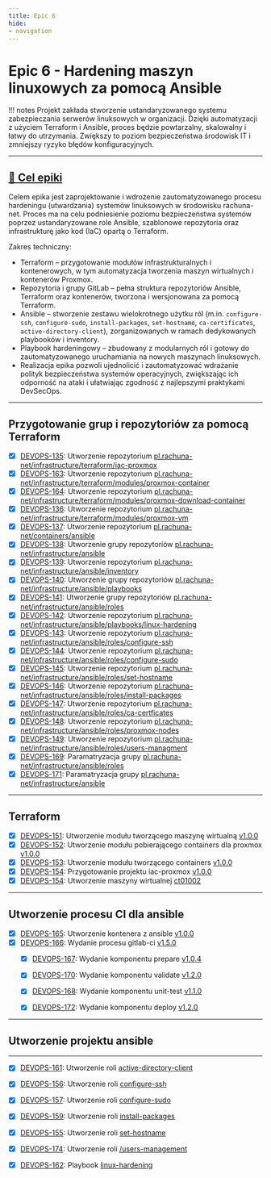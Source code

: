 ```yaml
---
title: Epic 6
hide:
- navigation
---
```

# Epic 6 - Hardening maszyn linuxowych za pomocą Ansible

!!! notes
      Projekt zakłada stworzenie ustandaryzowanego systemu zabezpieczania serwerów linuksowych w organizacji. Dzięki automatyzacji z użyciem Terraform i Ansible, proces będzie powtarzalny, skalowalny i łatwy do utrzymania. Zwiększy to poziom bezpieczeństwa środowisk IT i zmniejszy ryzyko błędów konfiguracyjnych.

---
## [🎯 Cel epiki](https://rachuna-net-pl.atlassian.net/browse/DEVOPS-130)
Celem epika jest zaprojektowanie i wdrożenie zautomatyzowanego procesu hardeningu (utwardzania) systemów linuksowych w środowisku rachuna-net. Proces ma na celu podniesienie poziomu bezpieczeństwa systemów poprzez ustandaryzowane role Ansible, szablonowe repozytoria oraz infrastrukturę jako kod (IaC) opartą o Terraform.

Zakres techniczny:

* Terraform – przygotowanie modułów infrastrukturalnych i kontenerowych, w tym automatyzacja tworzenia maszyn wirtualnych i kontenerów Proxmox.
* Repozytoria i grupy GitLab – pełna struktura repozytoriów Ansible, Terraform oraz kontenerów, tworzona i wersjonowana za pomocą Terraform.
* Ansible – stworzenie zestawu wielokrotnego użytku ról (m.in. `configure-ssh`, `configure-sudo`, `install-packages`, `set-hostname`, `ca-certificates`, `active-directory-client`), zorganizowanych w ramach dedykowanych playbooków i inventory.
* Playbook hardeningowy – zbudowany z modularnych ról i gotowy do zautomatyzowanego uruchamiania na nowych maszynach linuksowych.
* Realizacja epika pozwoli ujednolicić i zautomatyzować wdrażanie polityk bezpieczeństwa systemów operacyjnych, zwiększając ich odporność na ataki i ułatwiając zgodność z najlepszymi praktykami DevSecOps.

---
## Przygotowanie grup i repozytoriów za pomocą Terraform

* [x] [DEVOPS-135](https://rachuna-net-pl.atlassian.net/browse/DEVOPS-135): Utworzenie repozytorium [pl.rachuna-net/infrastructure/terraform/iac-proxmox](https://gitlab.com/pl.rachuna-net/infrastructure/terraform/iac-gitlab/-/blob/main/pl.rachuna-net/infrastructure/terraform/iac-proxmox.tf?ref_type=heads)
* [x] [DEVOPS-163](https://rachuna-net-pl.atlassian.net/browse/DEVOPS-163): Utworzenie repozytorium [pl.rachuna-net/infrastructure/terraform/modules/proxmox-container](https://gitlab.com/pl.rachuna-net/infrastructure/terraform/iac-gitlab/-/blob/main/pl.rachuna-net/infrastructure/terraform/modules/proxmox-container.tf?ref_type=heads)
* [x] [DEVOPS-164](https://rachuna-net-pl.atlassian.net/browse/DEVOPS-164): Utworzenie repozytorium [pl.rachuna-net/infrastructure/terraform/modules/proxmox-download-container](https://gitlab.com/pl.rachuna-net/infrastructure/terraform/iac-gitlab/-/blob/main/pl.rachuna-net/infrastructure/terraform/modules/proxmox-download-container.tf?ref_type=heads)
* [x] [DEVOPS-136](https://rachuna-net-pl.atlassian.net/browse/DEVOPS-136): Utworzenie repozytorium [pl.rachuna-net/infrastructure/terraform/modules/proxmox-vm](https://gitlab.com/pl.rachuna-net/infrastructure/terraform/iac-gitlab/-/blob/main/pl.rachuna-net/infrastructure/terraform/modules/proxmox-vm.tf?ref_type=heads)
* [x] [DEVOPS-137](https://rachuna-net-pl.atlassian.net/browse/DEVOPS-137): Utworzenie repozytorium [pl.rachuna-net/containers/ansible](https://gitlab.com/pl.rachuna-net/infrastructure/terraform/iac-gitlab/-/blob/main/pl.rachuna-net/containers/ansible.tf?ref_type=heads)
* [x] [DEVOPS-138](https://rachuna-net-pl.atlassian.net/browse/DEVOPS-138): Utworzenie grupy repozytoriów [pl.rachuna-net/infrastructure/ansible](https://gitlab.com/pl.rachuna-net/infrastructure/terraform/iac-gitlab/-/blob/main/pl.rachuna-net/infrastructure/_ansible.tf?ref_type=heads)
* [x] [DEVOPS-139](https://rachuna-net-pl.atlassian.net/browse/DEVOPS-139): Utworzenie repozytorium [pl.rachuna-net/infrastructure/ansible/inventory](https://gitlab.com/pl.rachuna-net/infrastructure/terraform/iac-gitlab/-/blob/main/pl.rachuna-net/infrastructure/ansible/inventory.tf?ref_type=heads)
* [x] [DEVOPS-140](https://rachuna-net-pl.atlassian.net/browse/DEVOPS-140): Utworzenie grupy repozytoriów [pl.rachuna-net/infrastructure/ansible/playbooks](https://gitlab.com/pl.rachuna-net/infrastructure/terraform/iac-gitlab/-/blob/main/pl.rachuna-net/infrastructure/ansible/_playbooks.tf?ref_type=heads)
* [x] [DEVOPS-141](https://rachuna-net-pl.atlassian.net/browse/DEVOPS-141): Utworzenie grupy repozytoriów [pl.rachuna-net/infrastructure/ansible/roles](https://gitlab.com/pl.rachuna-net/infrastructure/terraform/iac-gitlab/-/blob/main/pl.rachuna-net/infrastructure/ansible/_roles.tf?ref_type=heads)
* [x] [DEVOPS-142](https://rachuna-net-pl.atlassian.net/browse/DEVOPS-142): Utworzenie repozytorium [pl.rachuna-net/infrastructure/ansible/playbooks/linux-hardening](https://gitlab.com/pl.rachuna-net/infrastructure/terraform/iac-gitlab/-/blob/main/pl.rachuna-net/infrastructure/ansible/playbooks/linux-hardening.tf?ref_type=heads)
* [x] [DEVOPS-143](https://rachuna-net-pl.atlassian.net/browse/DEVOPS-143): Utworzenie repozytorium [pl.rachuna-net/infrastructure/ansible/roles/configure-ssh](https://gitlab.com/pl.rachuna-net/infrastructure/terraform/iac-gitlab/-/blob/main/pl.rachuna-net/infrastructure/ansible/roles/configure-ssh.tf?ref_type=heads)
* [x] [DEVOPS-144](https://rachuna-net-pl.atlassian.net/browse/DEVOPS-144): Utworzenie repozytorium [pl.rachuna-net/infrastructure/ansible/roles/configure-sudo](https://gitlab.com/pl.rachuna-net/infrastructure/terraform/iac-gitlab/-/blob/main/pl.rachuna-net/infrastructure/ansible/roles/configure-sudo.tf?ref_type=heads)
* [x] [DEVOPS-145](https://rachuna-net-pl.atlassian.net/browse/DEVOPS-145): Utworzenie repozytorium [pl.rachuna-net/infrastructure/ansible/roles/set-hostname](https://gitlab.com/pl.rachuna-net/infrastructure/terraform/iac-gitlab/-/blob/main/pl.rachuna-net/infrastructure/ansible/roles/set-hostname.tf?ref_type=heads)
* [x] [DEVOPS-146](https://rachuna-net-pl.atlassian.net/browse/DEVOPS-146): Utworzenie repozytorium [pl.rachuna-net/infrastructure/ansible/roles/install-packages](https://gitlab.com/pl.rachuna-net/infrastructure/terraform/iac-gitlab/-/blob/main/pl.rachuna-net/infrastructure/ansible/roles/install-packages.tf?ref_type=heads)
* [x] [DEVOPS-147](https://rachuna-net-pl.atlassian.net/browse/DEVOPS-147): Utworzenie repozytorium [pl.rachuna-net/infrastructure/ansible/roles/ca-certficates](https://gitlab.com/pl.rachuna-net/infrastructure/terraform/iac-gitlab/-/blob/main/pl.rachuna-net/infrastructure/ansible/roles/ca-certificates.tf?ref_type=heads)
* [x] [DEVOPS-148](https://rachuna-net-pl.atlassian.net/browse/DEVOPS-148): Utworzenie repozytorium [pl.rachuna-net/infrastructure/ansible/roles/proxmox-nodes](https://gitlab.com/pl.rachuna-net/infrastructure/terraform/iac-gitlab/-/blob/main/pl.rachuna-net/infrastructure/ansible/roles/proxmox-nodes.tf?ref_type=heads)
* [x] [DEVOPS-149](https://rachuna-net-pl.atlassian.net/browse/DEVOPS-149): Utworzenie repozytorium [pl.rachuna-net/infrastructure/ansible/roles/users-managment](https://gitlab.com/pl.rachuna-net/infrastructure/terraform/iac-gitlab/-/blob/main/pl.rachuna-net/infrastructure/ansible/roles/users-managment.tf?ref_type=heads)
* [x] [DEVOPS-169](https://rachuna-net-pl.atlassian.net/browse/DEVOPS-169): Paramatryzacja grupy [pl.rachuna-net/infrastructure/ansible/roles](https://gitlab.com/pl.rachuna-net/infrastructure/terraform/iac-gitlab/-/blob/main/pl.rachuna-net/infrastructure/ansible/_roles.tf?ref_type=heads)
* [x] [DEVOPS-171](https://rachuna-net-pl.atlassian.net/browse/DEVOPS-171): Paramatryzacja grupy [pl.rachuna-net/infrastructure/ansible](https://gitlab.com/pl.rachuna-net/infrastructure/terraform/iac-gitlab/-/blob/main/pl.rachuna-net/infrastructure/_ansible.tf?ref_type=heads)

---
## Terraform

- [x] [DEVOPS-151](https://rachuna-net-pl.atlassian.net/browse/DEVOPS-151): Utworzenie modułu tworzącego maszynę wirtualną [v1.0.0](https://gitlab.com/pl.rachuna-net/infrastructure/terraform/modules/proxmox-vm/-/releases/v1.0.0)
- [x] [DEVOPS-152](https://rachuna-net-pl.atlassian.net/browse/DEVOPS-152): Utworzenie modułu pobierającego containers dla proxmox [v1.0.0](https://gitlab.com/pl.rachuna-net/infrastructure/terraform/modules/proxmox-download-container/-/releases/v1.0.0)
- [x] [DEVOPS-153](https://rachuna-net-pl.atlassian.net/browse/DEVOPS-152): Utworzenie modułu tworzącego containers [v1.0.0](https://gitlab.com/pl.rachuna-net/infrastructure/terraform/modules/proxmox-container/-/releases/v1.0.0)
- [x] [DEVOPS-154](https://rachuna-net-pl.atlassian.net/browse/DEVOPS-152): Przygotowanie projektu iac-proxmox [v1.0.0](https://gitlab.com/pl.rachuna-net/infrastructure/terraform/iac-proxmox/-/releases/v1.0.0)
- [x] [DEVOPS-154](https://rachuna-net-pl.atlassian.net/browse/DEVOPS-154): Utworzenie maszyny wirtualnej [ct01002](https://gitlab.com/pl.rachuna-net/infrastructure/terraform/iac-proxmox/-/releases/v1.0.0)

---
## Utworzenie procesu CI dla ansible

* [x] [DEVOPS-165](https://rachuna-net-pl.atlassian.net/browse/DEVOPS-165): Utworzenie kontenera z ansible [v1.0.0](https://gitlab.com/pl.rachuna-net/containers/ansible/-/releases/v1.0.0)
* [x] [DEVOPS-166](https://rachuna-net-pl.atlassian.net/browse/DEVOPS-166): Wydanie procesu gitlab-ci [v1.5.0](https://gitlab.com/pl.rachuna-net/cicd/gitlab-ci/-/releases/v1.5.0)
    * [x] [DEVOPS-167](https://rachuna-net-pl.atlassian.net/browse/DEVOPS-167): Wydanie komponentu prepare [v1.0.4](https://gitlab.com/pl.rachuna-net/cicd/components/prepare/-/releases/v1.0.4)
    * [x] [DEVOPS-170](https://rachuna-net-pl.atlassian.net/browse/DEVOPS-170): Wydanie komponentu validate [v1.2.0](https://gitlab.com/pl.rachuna-net/cicd/components/prepare/-/releases/v1.2.0)
    * [x] [DEVOPS-168](https://rachuna-net-pl.atlassian.net/browse/DEVOPS-168): Wydanie komponentu unit-test [v1.1.0](https://gitlab.com/pl.rachuna-net/cicd/components/prepare/-/releases/v1.1.0)
    * [x] [DEVOPS-172](https://rachuna-net-pl.atlassian.net/browse/DEVOPS-172): Wydanie komponentu deploy [v1.2.0](https://gitlab.com/pl.rachuna-net/cicd/components/prepare/-/releases/v1.2.0)


---
## Utworzenie projektu ansible
---

* [x] [DEVOPS-161](https://rachuna-net-pl.atlassian.net/browse/DEVOPS-161): Utworzenie roli [active-directory-client](https://gitlab.com/pl.rachuna-net/infrastructure/ansible/roles/ca-certificates/-/releases/v1.0.1)
* [x] [DEVOPS-156](https://rachuna-net-pl.atlassian.net/browse/DEVOPS-156): Utworzenie roli [configure-ssh](https://gitlab.com/pl.rachuna-net/infrastructure/ansible/roles/configure-ssh/-/releases/v1.0.1)
* [x] [DEVOPS-157](https://rachuna-net-pl.atlassian.net/browse/DEVOPS-157): Utworzenie roli [configure-sudo](https://gitlab.com/pl.rachuna-net/infrastructure/ansible/roles/configure-sudo/-/releases/v1.0.3)
* [x] [DEVOPS-159](https://rachuna-net-pl.atlassian.net/browse/DEVOPS-159): Utworzenie roli [install-packages](https://gitlab.com/pl.rachuna-net/infrastructure/ansible/roles/install-packages/-/releases/v1.0.1)
* [x] [DEVOPS-155](https://rachuna-net-pl.atlassian.net/browse/DEVOPS-155): Utworzenie roli [set-hostname](https://gitlab.com/pl.rachuna-net/infrastructure/ansible/roles/set-hostname/-/releases/v1.0.2)
* [x] [DEVOPS-174](https://rachuna-net-pl.atlassian.net/browse/DEVOPS-155): Utworzenie roli [/users-management](https://gitlab.com/pl.rachuna-net/infrastructure/ansible/roles/users-management/-/releases/v1.0.5)

* [x] [DEVOPS-162](https://rachuna-net-pl.atlassian.net/browse/DEVOPS-162): Playbook [linux-hardening](https://gitlab.com/pl.rachuna-net/infrastructure/ansible/playbooks/linux-hardening/-/releases/v1.0.0)
